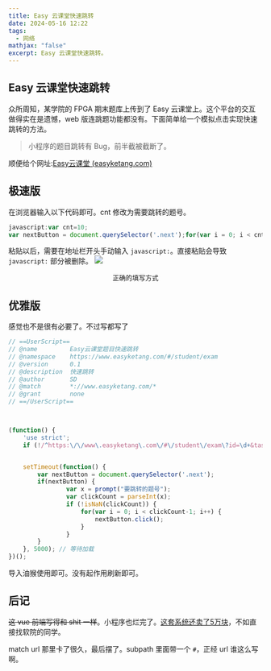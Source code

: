 ```yaml
---
title: Easy 云课堂快速跳转
date: 2024-05-16 12:22
tags:
  - 网络
mathjax: "false"
excerpt: Easy 云课堂快速跳转。
---
```


## Easy 云课堂快速跳转

众所周知，某学院的 FPGA 期末题库上传到了 Easy 云课堂上。这个平台的交互做得实在是遗憾，web 版连跳题功能都没有。下面简单给一个模拟点击实现快速跳转的方法。

> 小程序的题目跳转有 Bug，前半截被截断了。

顺便给个网址:[Easy云课堂 (easyketang.com)](https://www.easyketang.com/#/index)

## 极速版

在浏览器输入以下代码即可。cnt 修改为需要跳转的题号。

```js
javascript:var cnt=10;
var nextButton = document.querySelector('.next');for(var i = 0; i < cnt-1; i++) {nextButton.click();}
```

粘贴以后，需要在地址栏开头手动输入 `javascript:`。直接粘贴会导致 `javascript:` 部分被删除。
![](HardClass_img_1.png)
<p style="font-size: 13px" align = "center">正确的填写方式</p>

## 优雅版

感觉也不是很有必要了。不过写都写了

```js
// ==UserScript==
// @name         Easy云课堂题目快速跳转
// @namespace    https://www.easyketang.com/#/student/exam
// @version      0.1
// @description  快速跳转
// @author       SD
// @match        *://www.easyketang.com/*
// @grant        none
// ==/UserScript==



(function() {
    'use strict';
    if (!/^https:\/\/www\.easyketang\.com\/#\/student\/exam\?id=\d+&task_id=\d+&course_id=\d+$/.test(location.href)) return;


    setTimeout(function() {
        var nextButton = document.querySelector('.next');
        if(nextButton) {
                var x = prompt("要跳转的题号");
                var clickCount = parseInt(x);
                if (!isNaN(clickCount)) {
                    for(var i = 0; i < clickCount-1; i++) {
                        nextButton.click();
                    }
                }
        }
    }, 5000); // 等待加载
})();


```

导入油猴使用即可。没有起作用刷新即可。

## 后记

<s>这 vue 前端写得和 shit 一样</s>。小程序也烂完了。[这套系统还卖了5万块](https://zbcg.buaa.edu.cn/info/1049/48451.htm)，不如直接找软院的同学。

match url 那里卡了很久，最后摆了。subpath 里面带一个 `#`，正经 url 谁这么写啊。
